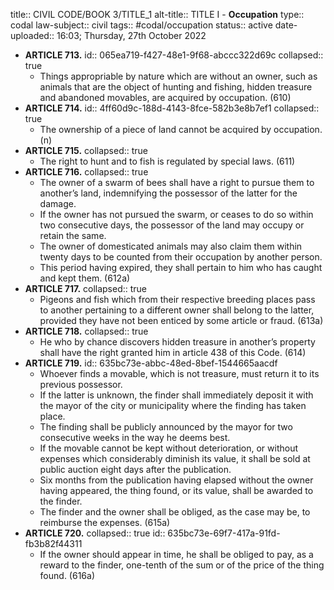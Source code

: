 title:: CIVIL CODE/BOOK 3/TITLE_1
alt-title:: TITLE I - **Occupation**
type:: codal
law-subject:: civil
tags:: #codal/occupation
status:: active
date-uploaded:: 16:03; Thursday, 27th October 2022

- **ARTICLE 713.**
  id:: 065ea719-f427-48e1-9f68-abccc322d69c
  collapsed:: true
	- Things appropriable by nature which are without an owner, such as animals that are the object of hunting and fishing, hidden treasure and abandoned movables, are acquired by occupation. (610)
- **ARTICLE 714.**
  id:: 4ff60d9c-188d-4143-8fce-582b3e8b7ef1
  collapsed:: true
	- The ownership of a piece of land cannot be acquired by occupation. (n)
- **ARTICLE 715.**
  collapsed:: true
	- The right to hunt and to fish is regulated by special laws. (611)
- **ARTICLE 716.**
  collapsed:: true
	- The owner of a swarm of bees shall have a right to pursue them to another’s land, indemnifying the possessor of the latter for the damage.
	- If the owner has not pursued the swarm, or ceases to do so within two consecutive days, the possessor of the land may occupy or retain the same.
	- The owner of domesticated animals may also claim them within twenty days to be counted from their occupation by another person.
	- This period having expired, they shall pertain to him who has caught and kept them. (612a)
- **ARTICLE 717.**
  collapsed:: true
	- Pigeons and fish which from their respective breeding places pass to another pertaining to a different owner shall belong to the latter, provided they have not been enticed by some article or fraud. (613a)
- **ARTICLE 718.**
  collapsed:: true
	- He who by chance discovers hidden treasure in another’s property shall have the right granted him in article 438 of this Code. (614)
- **ARTICLE 719.**
  id:: 635bc73e-abbc-48ed-8bef-1544665aacdf
	- Whoever finds a movable, which is not treasure, must return it to its previous possessor.
	- If the latter is unknown, the finder shall immediately deposit it with the mayor of the city or municipality where the finding has taken place.
	- The finding shall be publicly announced by the mayor for two consecutive weeks in the way he deems best.
	- If the movable cannot be kept without deterioration, or without expenses which considerably diminish its value, it shall be sold at public auction eight days after the publication.
	- Six months from the publication having elapsed without the owner having appeared, the thing found, or its value, shall be awarded to the finder.
	- The finder and the owner shall be obliged, as the case may be, to reimburse the expenses. (615a)
- **ARTICLE 720.**
  collapsed:: true
  id:: 635bc73e-69f7-417a-91fd-fb3b82f44311
	- If the owner should appear in time, he shall be obliged to pay, as a reward to the finder, one-tenth of the sum or of the price of the thing found. (616a)